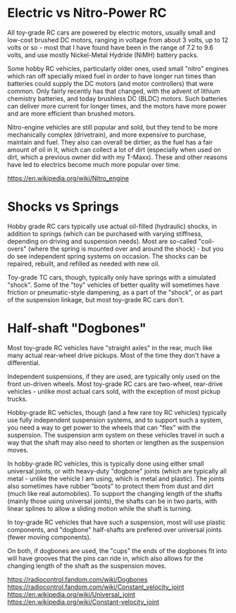 # Electric vs Nitro-Power RC

All toy-grade RC cars are powered by electric motors, usually small and low-cost brushed DC motors, ranging in voltage from about 3 volts, up to 12 volts or so - most that I have found have been in the range of 7.2 to 9.6 volts, and use mostly Nickel-Metal Hydride (NiMH) battery packs.

Some hobby RC vehicles, particularly older ones, used small "nitro" engines which ran off specially mixed fuel in order to have longer run times than batteries could supply the DC motors (and motor controllers) that were common. Only fairly recently has that changed, with the advent of lithium chemistry batteries, and today brushless DC (BLDC) motors. Such batteries can deliver more current for longer times, and the motors have more power and are more efficient than brushed motors.

Nitro-engine vehicles are still popular and sold, but they tend to be more mechanically complex (drivetrain), and more expensive to purchase, maintain and fuel. They also can overall be dirtier, as the fuel has a fair amount of oil in it, which can collect a lot of dirt (especially when used on dirt, which a previous owner did with my T-Maxx). These and other reasons have led to electrics become much more popular over time.

https://en.wikipedia.org/wiki/Nitro_engine

# Shocks vs Springs

Hobby grade RC cars typically use actual oil-filled (hydraulic) shocks, in addition to springs (which can be purchased with varying stiffness, depending on driving and suspension needs). Most are so-called "coil-overs" (where the spring is mounted over and around the shock) - but you do see independent spring systems on occasion. The shocks can be repaired, rebuilt, and refilled as needed with new oil.

Toy-grade TC cars, though, typically only have springs with a simulated "shock". Some of the "toy" vehicles of better quality will sometimes have friction or pneumatic-style dampening, as a part of the "shock", or as part of the suspension linkage, but most toy-grade RC cars don't.

# Half-shaft "Dogbones"

Most toy-grade RC vehicles have "straight axles" in the rear, much like many actual rear-wheel drive pickups. Most of the time they don't have a differential.

Independent suspensions, if they are used, are typically only used on the front un-driven wheels. Most toy-grade RC cars are two-wheel, rear-drive vehicles - unlike most actual cars sold, with the exception of most pickup trucks.

Hobby-grade RC vehicles, though (and a few rare toy RC vehicles) typically use fully independent suspension systems, and to support such a system, you need a way to get power to the wheels that can "flex" with the suspension. The suspension arm system on these vehicles travel in such a way that the shaft may also need to shorten or lengthen as the suspension moves.

In hobby-grade RC vehicles, this is typically done using either small universal joints, or with heavy-duty "dogbone" joints (which are typically all metal - unlike the vehicle I am using, which is metal and plastic). The joints also sometimes have rubber "boots" to protect them from dust and dirt (much like real automobiles). To support the changing length of the shafts (mainly those using universal joints), the shafts can be in two parts, with linear splines to allow a sliding motion while the shaft is turning.

In toy-grade RC vehicles that have such a suspension, most will use plastic components, and "dogbone" half-shafts are prefered over universal joints (fewer moving components).

On both, if dogbones are used, the "cups" the ends of the dogbones fit into will have grooves that the pins can ride in, which also allows for the changing length of the shaft as the suspension moves.

https://radiocontrol.fandom.com/wiki/Dogbones
https://radiocontrol.fandom.com/wiki/Constant_velocity_joint
https://en.wikipedia.org/wiki/Universal_joint
https://en.wikipedia.org/wiki/Constant-velocity_joint